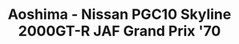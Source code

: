 ---
layout: product
title: "Aoshima - Nissan PGC10 Skyline 2000GT-R JAF Grand Prix '70"
price: "TBA" 
desc: "N/A"
img_path: "/assets/img/AO55236.jpg"
brand: "N/A"
available: false
special_offer: false
new: false
soon: false
cat: "010000"
subcat: "013700"
subsubcat: "0N/A"
sifra: "AO55236"
---